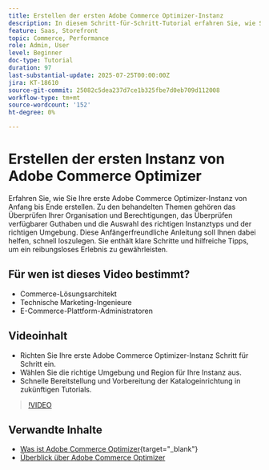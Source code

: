 ```yaml
---
title: Erstellen der ersten Adobe Commerce Optimizer-Instanz
description: In diesem Schritt-für-Schritt-Tutorial erfahren Sie, wie Sie Ihre erste Adobe Commerce Optimizer-Instanz erstellen.
feature: Saas, Storefront
topic: Commerce, Performance
role: Admin, User
level: Beginner
doc-type: Tutorial
duration: 97
last-substantial-update: 2025-07-25T00:00:00Z
jira: KT-18610
source-git-commit: 25082c5dea237d7ce1b325fbe7d0eb709d112008
workflow-type: tm+mt
source-wordcount: '152'
ht-degree: 0%

---
```



# Erstellen der ersten Instanz von Adobe Commerce Optimizer

Erfahren Sie, wie Sie Ihre erste Adobe Commerce Optimizer-Instanz von Anfang bis Ende erstellen. Zu den behandelten Themen gehören das Überprüfen Ihrer Organisation und Berechtigungen, das Überprüfen verfügbarer Guthaben und die Auswahl des richtigen Instanztyps und der richtigen Umgebung. Diese Anfängerfreundliche Anleitung soll Ihnen dabei helfen, schnell loszulegen. Sie enthält klare Schritte und hilfreiche Tipps, um ein reibungsloses Erlebnis zu gewährleisten.

## Für wen ist dieses Video bestimmt?

* Commerce-Lösungsarchitekt
* Technische Marketing-Ingenieure
* E-Commerce-Plattform-Administratoren

## Videoinhalt

* Richten Sie Ihre erste Adobe Commerce Optimizer-Instanz Schritt für Schritt ein.
* Wählen Sie die richtige Umgebung und Region für Ihre Instanz aus.
* Schnelle Bereitstellung und Vorbereitung der Katalogeinrichtung in zukünftigen Tutorials.

>[!VIDEO](https://video.tv.adobe.com/v/3469877?learn=on&enablevpops)

## Verwandte Inhalte

* [Was ist Adobe Commerce Optimizer](https://experienceleague.adobe.com/en/docs/commerce/optimizer/overview){target="_blank"}
* [Überblick über Adobe Commerce Optimizer](https://experienceleague.adobe.com/en/docs/commerce-learn/tutorials/adobe-commerce-optimizer/overview)
